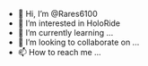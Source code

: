 - 👋 Hi, I’m @Rares6100
- 👀 I’m interested in HoloRide
- 🌱 I’m currently learning ...
- 💞️ I’m looking to collaborate on ...
- 📫 How to reach me ...

<!---
Rares6100/Rares6100 is a ✨ special ✨ repository because its `README.md` (this file) appears on your GitHub profile.
You can click the Preview link to take a look at your changes.
--->
